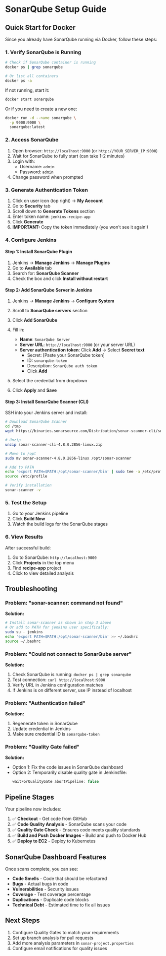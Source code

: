 # SonarQube Setup Guide

## Quick Start for Docker

Since you already have SonarQube running via Docker, follow these steps:

### 1. Verify SonarQube is Running

```bash
# Check if SonarQube container is running
docker ps | grep sonarqube

# Or list all containers
docker ps -a
```

If not running, start it:

```bash
docker start sonarqube
```

Or if you need to create a new one:

```bash
docker run -d --name sonarqube \
  -p 9000:9000 \
  sonarqube:latest
```

### 2. Access SonarQube

1. Open browser: `http://localhost:9000` (or `http://YOUR_SERVER_IP:9000`)
2. Wait for SonarQube to fully start (can take 1-2 minutes)
3. Login with:
    - Username: `admin`
    - Password: `admin`
4. Change password when prompted

### 3. Generate Authentication Token

1. Click on user icon (top right) → **My Account**
2. Go to **Security** tab
3. Scroll down to **Generate Tokens** section
4. Enter token name: `jenkins-recipe-app`
5. Click **Generate**
6. **IMPORTANT:** Copy the token immediately (you won't see it again!)

### 4. Configure Jenkins

#### Step 1: Install SonarQube Plugin

1. Jenkins → **Manage Jenkins** → **Manage Plugins**
2. Go to **Available** tab
3. Search for: **SonarQube Scanner**
4. Check the box and click **Install without restart**

#### Step 2: Add SonarQube Server in Jenkins

1. Jenkins → **Manage Jenkins** → **Configure System**
2. Scroll to **SonarQube servers** section
3. Click **Add SonarQube**
4. Fill in:

    - **Name**: `SonarQube Server`
    - **Server URL**: `http://localhost:9000` (or your server URL)
    - **Server authentication token**: Click **Add** → Select **Secret text**
        - Secret: [Paste your SonarQube token]
        - ID: `sonarqube-token`
        - Description: `SonarQube auth token`
        - Click **Add**

5. Select the credential from dropdown
6. Click **Apply** and **Save**

#### Step 3: Install SonarQube Scanner (CLI)

SSH into your Jenkins server and install:

```bash
# Download SonarQube Scanner
cd /tmp
wget https://binaries.sonarsource.com/Distribution/sonar-scanner-cli/sonar-scanner-cli-4.8.0.2856-linux.zip

# Unzip
unzip sonar-scanner-cli-4.8.0.2856-linux.zip

# Move to /opt
sudo mv sonar-scanner-4.8.0.2856-linux /opt/sonar-scanner

# Add to PATH
echo 'export PATH=$PATH:/opt/sonar-scanner/bin' | sudo tee -a /etc/profile
source /etc/profile

# Verify installation
sonar-scanner -v
```

### 5. Test the Setup

1. Go to your Jenkins pipeline
2. Click **Build Now**
3. Watch the build logs for the SonarQube stages

### 6. View Results

After successful build:

1. Go to SonarQube: `http://localhost:9000`
2. Click **Projects** in the top menu
3. Find **recipe-app** project
4. Click to view detailed analysis

## Troubleshooting

### Problem: "sonar-scanner: command not found"

**Solution:**

```bash
# Install sonar-scanner as shown in step 3 above
# Or add to PATH for jenkins user specifically:
sudo su - jenkins
echo 'export PATH=$PATH:/opt/sonar-scanner/bin' >> ~/.bashrc
source ~/.bashrc
```

### Problem: "Could not connect to SonarQube server"

**Solution:**

1. Check SonarQube is running: `docker ps | grep sonarqube`
2. Test connection: `curl http://localhost:9000`
3. Verify URL in Jenkins configuration matches
4. If Jenkins is on different server, use IP instead of localhost

### Problem: "Authentication failed"

**Solution:**

1. Regenerate token in SonarQube
2. Update credential in Jenkins
3. Make sure credential ID is `sonarqube-token`

### Problem: "Quality Gate failed"

**Solution:**

-   Option 1: Fix the code issues in SonarQube dashboard
-   Option 2: Temporarily disable quality gate in Jenkinsfile:
    ```groovy
    waitForQualityGate abortPipeline: false
    ```

## Pipeline Stages

Your pipeline now includes:

1. ✅ **Checkout** - Get code from GitHub
2. ✅ **Code Quality Analysis** - SonarQube scans your code
3. ✅ **Quality Gate Check** - Ensures code meets quality standards
4. ✅ **Build and Push Docker Images** - Build and push to Docker Hub
5. ✅ **Deploy to EC2** - Deploy to Kubernetes

## SonarQube Dashboard Features

Once scans complete, you can see:

-   **Code Smells** - Code that should be refactored
-   **Bugs** - Actual bugs in code
-   **Vulnerabilities** - Security issues
-   **Coverage** - Test coverage percentage
-   **Duplications** - Duplicate code blocks
-   **Technical Debt** - Estimated time to fix all issues

## Next Steps

1. Configure Quality Gates to match your requirements
2. Set up branch analysis for pull requests
3. Add more analysis parameters in `sonar-project.properties`
4. Configure email notifications for quality issues
